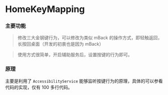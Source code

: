 # HomeKeyMapping

### 主要功能

> 修改三大金钢键行为，可以修改为类似 mBack 的操作方式，即轻触返回，长按回桌面（开发的初衷也是因为 mBack）

> 使用方式很简单，开启辅助服务后，设置按键的行为即可。


### 原理

主要是利用了 ```AccessibilityService``` 能够监听按键行为的原理，具体的可以参看代码的实现，仅有 100 多行代码。

